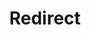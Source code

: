 ﻿---
layout: src/layouts/Redirect.astro
title: Redirect
redirect: https://yamldoc.liuyan.wang/docs/runbooks/runbook-examples/emergency
pubDate:  2023-01-01
navSearch: false
navSitemap: false
navMenu: false
---
